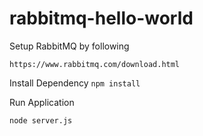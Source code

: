 # rabbitmq-hello-world


Setup RabbitMQ by following 

`https://www.rabbitmq.com/download.html`

Install Dependency
`npm install`


Run Application

`node server.js`

